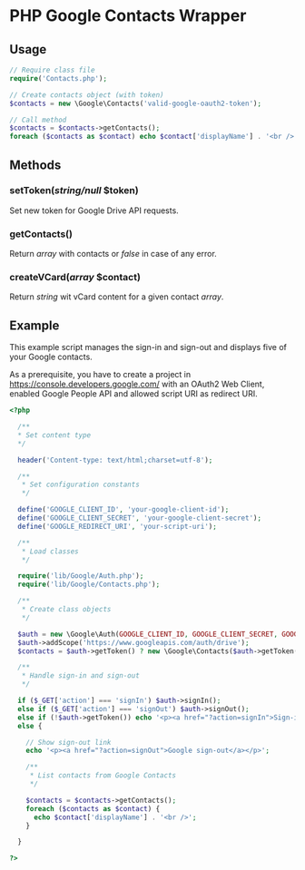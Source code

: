 # PHP Google Contacts Wrapper

## Usage

```php
// Require class file
require('Contacts.php');

// Create contacts object (with token)
$contacts = new \Google\Contacts('valid-google-oauth2-token');

// Call method
$contacts = $contacts->getContacts();
foreach ($contacts as $contact) echo $contact['displayName'] . '<br />';
```

## Methods

### setToken(*string/null* $token)

Set new token for Google Drive API requests.

### getContacts()

Return *array* with contacts or *false* in case of any error.

### createVCard(*array* $contact)

Return *string* wit vCard content for a given contact *array*.

## Example

This example script manages the sign-in and sign-out and displays five of your Google contacts.

As a prerequisite, you have to create a project in https://console.developers.google.com/ with an OAuth2 Web Client, enabled Google People API and allowed script URI as redirect URI.

```php
<?php

  /**
  * Set content type
  */

  header('Content-type: text/html;charset=utf-8');

  /**
   * Set configuration constants
   */

  define('GOOGLE_CLIENT_ID', 'your-google-client-id');
  define('GOOGLE_CLIENT_SECRET', 'your-google-client-secret');
  define('GOOGLE_REDIRECT_URI', 'your-script-uri');

  /**
   * Load classes
   */

  require('lib/Google/Auth.php');
  require('lib/Google/Contacts.php');

  /**
   * Create class objects
   */

  $auth = new \Google\Auth(GOOGLE_CLIENT_ID, GOOGLE_CLIENT_SECRET, GOOGLE_REDIRECT_URI);
  $auth->addScope('https://www.googleapis.com/auth/drive');
  $contacts = $auth->getToken() ? new \Google\Contacts($auth->getToken()) : null;

  /**
   * Handle sign-in and sign-out
   */

  if ($_GET['action'] === 'signIn') $auth->signIn();
  else if ($_GET['action'] === 'signOut') $auth->signOut();
  else if (!$auth->getToken()) echo '<p><a href="?action=signIn">Sign-in to Google</a></p>';
  else {

    // Show sign-out link
    echo '<p><a href="?action=signOut">Google sign-out</a></p>';

    /**
     * List contacts from Google Contacts
     */

    $contacts = $contacts->getContacts();
    foreach ($contacts as $contact) {
      echo $contact['displayName'] . '<br />';
    }

  }

?>
```
